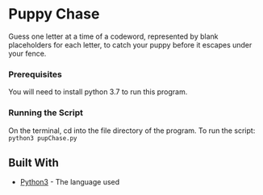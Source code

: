 # Puppy Chase

Guess one letter at a time of a codeword, represented by blank placeholders for each letter, to catch your puppy before it escapes under your fence.

### Prerequisites

You will need to install python 3.7 to run this program.

### Running the Script
On the terminal, cd into the file directory of the program.
To run the script: `python3 pupChase.py`

## Built With

* [Python3](https://www.python.org/downloads/release/python-370/) - The language used

